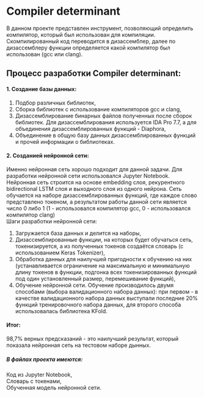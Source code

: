 # Compiler determinant

В данном проекте представлен инструмент, позволяющий определить компилятор, который был использован для компиляции. Скомпилированный код переводится в дизассемблер, далее по дизассемблеру функции определяется какой компилятор был использован (gcc или clang).

## Процесс разработки Compiler determinant:
#### 1. Создание базы данных:   
   1. Подбор различных библиотек,
   2. Сборка библиотек с использование компиляторов gcc и clang,
   3. Дизассемблирование бинарных файлов полученных после сборок библиотек. Для дизассемблирования используется IDA Pro 7.7, а для объединения дизассемблированных функций - Diaphora,
   4. Объединение в общую базу данных дизассемблированных функций и прочей информации о библиотеках.
#### 2. Созданией нейронной сети:
Именно нейронная сеть хорошо подходит для данной задачи. Для разработки нейронной сети использовался Jupyter Notebook. Нейронная сеть строится на основе embedding слоя, рекурентного bidirectional LSTM слоя и выходного слоя из одного нейрона. Сеть обучается на наборе дизассемблированных функций, где каждое слово представлено токеном, а результатом работы данной сети является число 0 либо 1 (1 - использовался компилятор gcc, 0 - использовался компилятор clang) <br/>
Шаги разработки нейронной сети: 
   1. Загружается база данных и делится на наборы,
   2. Дизассемблированные функции, на которых будет обучаться сеть, токенизируется, а из полученных токенов создаётся словарь (с использованием Keras Tokenizer),
   3. Обработка данных для наилучшей пригодности к обучению на них (устанавливается ограничение на максимальную и минимальную длину токенов в функции, подгонка всех токенизированных функций под один установленный размер, перемешивание функций),
   4. Обучение нейронной сети. Обучение производилось двумя способами (выбора валидационного набора данных): при первом - в качестве валидационного набора данных выступали последние 20% функций тренировочного набора данных, для второго способа использовалась библиотека KFold. <br/>
#### Итог: 
98,7% верных предсказаний - это наилучший результат, который показала нейронная сеть на тестовом наборе дынных.
    
##### В файлах проекта имеются: <br/>
Код из Jupyter Notebook, <br/>
Словарь с токенами, <br/>
Обученная модель нейронной сети.
